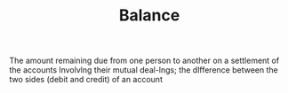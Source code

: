 ---
title: Balance
letter: B
permalink: "/definitions/balance.html"
body: The amount remaining due from one person to another on a settlement of the accounts
  lnvolvlng their mutual deal-lngs; the dlfference between the two sides (debit and
  credit) of an account
published_at: '2018-07-07'
layout: post
---